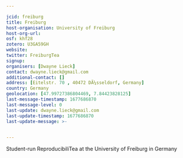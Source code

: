 ```yaml
---

jcid: freiburg
title: Freiburg
host-organisation: University of Freiburg
host-org-url: 
osf: khf28
zotero: U3GA59GH
website: 
twitter: FreiburgTea
signup: 
organisers: [Dwayne Lieck]
contact: dwayne.lieck@gmail.com
additional-contact: []
address: [Eitelstr. 70 , 40472 DÃ¼sseldorf, Germany]
country: Germany
geolocation: [47.99727386804469, 7.84423828125]
last-message-timestamp: 1677686870
last-message-level: 0
last-update: dwayne.lieck@gmail.com
last-update-timestamp: 1677686870
last-update-message: >-
  

---
```


Student-run ReproducibiliTea at the University of Freiburg in Germany
